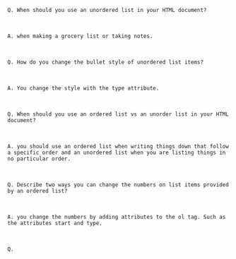 
    Q. When should you use an unordered list in your HTML document?

&nbsp;

    A. when making a grocery list or taking notes. 

&nbsp;

    Q. How do you change the bullet style of unordered list items?

&nbsp;

    A. You change the style with the type attribute.

&nbsp;

    Q. When should you use an ordered list vs an unorder list in your HTML document?

&nbsp;

    A. you should use an ordered list when writing things down that follow a specific order and an unordered list when you are listing things in no particular order.

&nbsp;

    Q. Describe two ways you can change the numbers on list items provided by an ordered list?

&nbsp;

    A. you change the numbers by adding attributes to the ol tag. Such as the attributes start and type.

&nbsp;

    Q. 